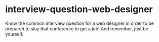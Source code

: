 # interview-question-web-designer
Know the common interview question for a web designer in order to be prepared to slay that conference to get a job! And remember, just be yourself.
